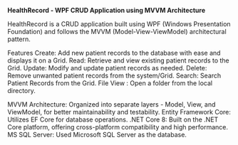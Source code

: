 **HealthRecord - WPF CRUD Application using MVVM Architecture**


HealthRecord is a CRUD application built using WPF (Windows Presentation Foundation) and follows the MVVM (Model-View-ViewModel) architectural pattern. 

Features
Create: Add new patient records to the database with ease and displays it on a Grid. 
Read: Retrieve and view existing patient records to the Grid.
Update: Modify and update patient records as needed.
Delete: Remove unwanted patient records from the system/Grid.
Search: Search Patient Records from the Grid. 
File View : Open a folder from the local directory. 

MVVM Architecture: Organized into separate layers - Model, View, and ViewModel, for better maintainability and testability.
Entity Framework Core: Utilizes EF Core for database operations.
.NET Core 8: Built on the .NET Core platform, offering cross-platform compatibility and high performance.
MS SQL Server: Used Microsoft SQL Server as the database.
